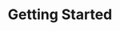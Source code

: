 ---
title: Getting Started
description: 
weight: 0
collapse: hide # show | hide | always
type: docs
---
